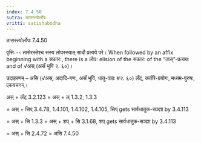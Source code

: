 ```yaml
---
index: 7.4.50
sutra: तासस्त्योर्लोपः
vritti: satishabodha
---
```



 तासस्त्योर्लोपः 7.4.50 


वृत्तिः --ः तासेरस्तेश्च सस्य लोपस्स्यात् सादौ प्रत्यये परे। When followed by an affix beginning with a सकार:, there is a लोप: elision of the सकार: of the “तास्”-प्रत्यय: and of √अस् (असँ भुवि २. ६०)। 


उदाहरणम् – असि (√अस्, अदादि-गणः, असँ भुवि, धातु-पाठः #२. ६०) लँट्, कर्तरि-प्रयोगः, मध्यम-पुरुषः, एकवचनम्। 


अस् + लँट् 3.2.123 = अस् + ल् 1.3.2, 1.3.3 

= अस् + सिप् 3.4.78, 1.4.101, 1.4.102, 1.4.105, सिप् gets सार्वधातुक-सञ्ज्ञा by 3.4.113 

= अस् + सि 1.3.3 = अस् + शप् + सि 3.1.68, शप् gets सार्वधातुक-सञ्ज्ञा by 3.4.113 

= अस् + सि 2.4.72 = असि 7.4.50 


